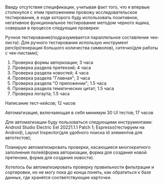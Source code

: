 Ввиду отсутствия спецификации, учитывая факт того, что я впервые столкнулся с этим приложением провожу исследовательское тестирование, в ходе которого буду использовать позитивное, негативное функциональное тестирование методом черного ящика, совершая в процессе следующие проверки: 

Ручное тестирование(подразумевается параллельное составление чек-листа):
Для ручного тестирования использую инструмент perclip(генерация большого количества символов), ситечко(для работы с чек-листами);

1) Проверка формы авторизации; 3 часа
2) Проверка раздела претензий; 4 часа
3) Проверка раздела новостей; 4 часа
4) Проверка раздела "Главная"; 3 часа
5) Проверка раздела "О приложении"; 1.5 часа
6) Проверка раздела тематических цитат; 1.5 часа
7) Проверка логаута; 1.5 часа

Написание тест-кейсов; 12 часов

Автоматизация, включаяющая в себя минимум 30 UI тестов; 17 часов

Для автоматизации буду пользоваться следующими инструментами: Android Studio Electric Eel 20221.1.1 Patch 1; Espresso(тестируем на Android), Layout Inspector(для удобного поиска id элементов для автотестов);

Планирую автоматизировать проверки, касающиеся многократного заполнения полей(форма авторизации,
форма для создания новой претензии, форма для создания новости). 

Хотелось бы автоматизировать проверку правильности фильтрации
и сортировки, но не могу пока до конца понять, как обратиться к базе данных, где хранятся соответствующие карточки.
